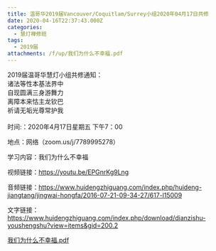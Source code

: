 ```yaml
---
title: 温哥华2019届Vancouver/Coquitlam/Surrey小组2020年04月17日共修
date: 2020-04-16T22:37:43.000Z
categories:
  - 慧灯禅修班
tags:
  - 2019届
attachments: /f/up/我们为什么不幸福.pdf
---
```

2019届温哥华慧灯小组共修通知：\
诸法等性本基法界中\
自现圆满三身游舞力\
离障本来怙主龙钦巴\
祈请无垢光尊常护我\
\
时间:：2020年4月17日星期五 下午7：00

地点：网络（zoom.us/j/7789995278）

学习内容：我们为什么不幸福

视频链接：https://youtu.be/EPGnrKg9Lng

音频链接：https://www.huidengzhiguang.com/index.php/huideng-jiangtang/jingwai-hongfa/2016-07-21-09-34-27/617-l15009

文字链接：https://www.huidengzhiguang.com/index.php/download/dianzishu-youshengshu?view=items&gid=200.2

[我们为什么不幸福.pdf](/f/up/我们为什么不幸福.pdf)